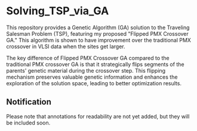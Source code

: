 # Solving_TSP_via_GA
This repository provides a Genetic Algorithm (GA) solution to the Traveling Salesman Problem (TSP), featuring my proposed "Flipped PMX Crossover GA." This algorithm is shown to have improvement over the traditional PMX crossover in VLSI data when the sites get larger.

The key difference of Flipped PMX Crossover GA compared to the traditional PMX crossover GA is that it strategically flips segments of the parents' genetic material during the crossover step. This flipping mechanism preserves valuable genetic information and enhances the exploration of the solution space, leading to better optimization results.

## Notification
Please note that annotations for readability are not yet added, but they will be included soon. 
